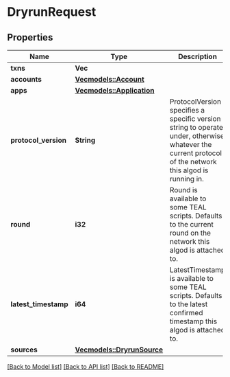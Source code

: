 # DryrunRequest

## Properties

Name | Type | Description | Notes
------------ | ------------- | ------------- | -------------
**txns** | **Vec<String>** |  | 
**accounts** | [**Vec<models::Account>**](Account.md) |  | 
**apps** | [**Vec<models::Application>**](Application.md) |  | 
**protocol_version** | **String** | ProtocolVersion specifies a specific version string to operate under, otherwise whatever the current protocol of the network this algod is running in. | 
**round** | **i32** | Round is available to some TEAL scripts. Defaults to the current round on the network this algod is attached to. | 
**latest_timestamp** | **i64** | LatestTimestamp is available to some TEAL scripts. Defaults to the latest confirmed timestamp this algod is attached to. | 
**sources** | [**Vec<models::DryrunSource>**](DryrunSource.md) |  | 

[[Back to Model list]](../README.md#documentation-for-models) [[Back to API list]](../README.md#documentation-for-api-endpoints) [[Back to README]](../README.md)


